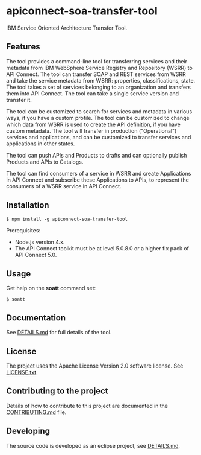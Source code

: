 # apiconnect-soa-transfer-tool

IBM Service Oriented Architecture Transfer Tool. 


## Features

The tool provides a command-line tool for transferring services and their metadata from IBM WebSphere Service Registry and Repository (WSRR) to API Connect. The tool can transfer SOAP and REST services from WSRR and take the service metadata from WSRR: properties, classifications, state. The tool takes a set of services belonging to an organization and transfers them into API Connect. The tool can take a single service version and transfer it.

The tool can be customized to search for services and metadata in various ways, if you have a custom profile. The tool can be customized to change which data from WSRR is used to create the API definition, if you have custom metadata. The tool will transfer in production ("Operational") services and applications, and can be customized to transfer services and applications in other states.

The tool can push APIs and Products to drafts and can optionally publish Products and APIs to Catalogs.

The tool can find consumers of a service in WSRR and create Applications in API Connect and subscribe these Applications to APIs, to represent the consumers of a WSRR service in API Connect.


## Installation

```
$ npm install -g apiconnect-soa-transfer-tool
```

Prerequisites:
- Node.js version 4.x.
- The API Connect toolkit must be at level 5.0.8.0 or a higher fix pack of API Connect 5.0.


## Usage 

Get help on the **soatt** command set:

```
$ soatt
```

## Documentation

See [DETAILS.md](wsrr2apic/DETAILS.md) for full details of the tool.


## License

The project uses the Apache License Version 2.0 software license. See [LICENSE.txt](wsrr2apic/LICENSE.txt).


## Contributing to the project

Details of how to contribute to this project are documented in the [CONTRIBUTING.md](CONTRIBUTING.md) file.


## Developing

The source code is developed as an eclipse project, see [DETAILS.md](wsrr2apic/DETAILS.md).
